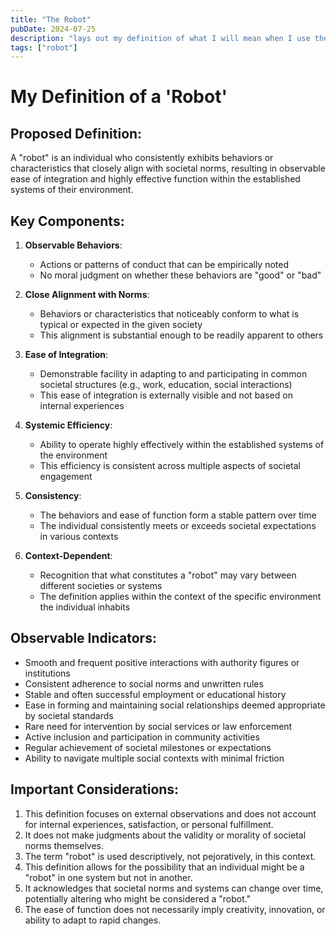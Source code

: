```yaml
---
title: "The Robot"
pubDate: 2024-07-25
description: "lays out my definition of what I will mean when I use the term robot"
tags: ["robot"]
---
```


# My Definition of a 'Robot'

## Proposed Definition:
A "robot" is an individual who consistently exhibits behaviors or characteristics that closely align with societal norms, resulting in observable ease of integration and highly effective function within the established systems of their environment.

## Key Components:

1. **Observable Behaviors**: 
   - Actions or patterns of conduct that can be empirically noted
   - No moral judgment on whether these behaviors are "good" or "bad"

2. **Close Alignment with Norms**:
   - Behaviors or characteristics that noticeably conform to what is typical or expected in the given society
   - This alignment is substantial enough to be readily apparent to others

3. **Ease of Integration**:
   - Demonstrable facility in adapting to and participating in common societal structures (e.g., work, education, social interactions)
   - This ease of integration is externally visible and not based on internal experiences

4. **Systemic Efficiency**:
   - Ability to operate highly effectively within the established systems of the environment
   - This efficiency is consistent across multiple aspects of societal engagement

5. **Consistency**:
   - The behaviors and ease of function form a stable pattern over time
   - The individual consistently meets or exceeds societal expectations in various contexts

6. **Context-Dependent**:
   - Recognition that what constitutes a "robot" may vary between different societies or systems
   - The definition applies within the context of the specific environment the individual inhabits

## Observable Indicators:

- Smooth and frequent positive interactions with authority figures or institutions
- Consistent adherence to social norms and unwritten rules
- Stable and often successful employment or educational history
- Ease in forming and maintaining social relationships deemed appropriate by societal standards
- Rare need for intervention by social services or law enforcement
- Active inclusion and participation in community activities
- Regular achievement of societal milestones or expectations
- Ability to navigate multiple social contexts with minimal friction

## Important Considerations:

1. This definition focuses on external observations and does not account for internal experiences, satisfaction, or personal fulfillment.
2. It does not make judgments about the validity or morality of societal norms themselves.
3. The term "robot" is used descriptively, not pejoratively, in this context.
4. This definition allows for the possibility that an individual might be a "robot" in one system but not in another.
5. It acknowledges that societal norms and systems can change over time, potentially altering who might be considered a "robot."
6. The ease of function does not necessarily imply creativity, innovation, or ability to adapt to rapid changes.